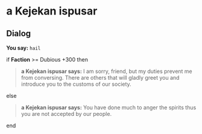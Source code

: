 # a Kejekan ispusar


## Dialog

**You say:** `hail`



if **Faction** >= Dubious +300 then



>**a Kejekan ispusar says:** I am sorry, friend, but my duties prevent me from conversing. There are others that will gladly greet you and introduce you to the customs of our society.


else



>**a Kejekan ispusar says:** You have done much to anger the spirits thus you are not accepted by our people.

end